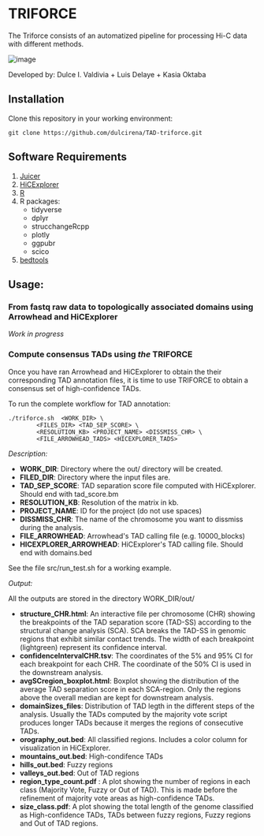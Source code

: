 # TRIFORCE
The Triforce consists of an automatized pipeline for processing Hi-C data with different methods. 

![image](https://user-images.githubusercontent.com/112836459/188355356-43d1fcc4-7199-4245-91e3-20517e4a4985.png)

Developed by: Dulce I. Valdivia + Luis Delaye + Kasia Oktaba

## Installation

Clone this repository in your working environment:

```
git clone https://github.com/dulcirena/TAD-triforce.git
```

## Software Requirements
1. [Juicer](https://github.com/aidenlab/juicer)
2. [HiCExplorer](https://hicexplorer.readthedocs.io/en/latest/)
3. [R](https://cran.r-project.org/)
4. R packages:
	- tidyverse
	- dplyr
	- strucchangeRcpp
	- plotly		
	- ggpubr
	- scico
5. [bedtools](https://bedtools.readthedocs.io/en/latest/content/installation.html)
		
## Usage:
### From fastq raw data to topologically associated domains using Arrowhead and HiCExplorer
*Work in progress* 

### Compute consensus TADs using _the_ TRIFORCE
Once you have ran Arrowhead and HiCExplorer to obtain the their corresponding TAD annotation files, it is time to use TRIFORCE to obtain a consensus set of high-confidence TADs. 

To run the complete workflow for TAD annotation:

```
./triforce.sh  <WORK_DIR> \
		<FILES_DIR> <TAD_SEP_SCORE> \
		<RESOLUTION_KB> <PROJECT_NAME> <DISSMISS_CHR> \
		<FILE_ARROWHEAD_TADS> <HICEXPLORER_TADS>    
```

*Description:*

- **WORK_DIR**: Directory where the out/ directory will be created.
- **FILED_DIR**: Directory where the input files are.
- **TAD_SEP_SCORE**: TAD separation score file computed with HiCExplorer. Should end with tad_score.bm
- **RESOLUTION_KB**: Resolution of the matrix in kb.
- **PROJECT_NAME**: ID for the project (do not use spaces)
- **DISSMISS_CHR**: The name of the chromosome you want to dissmiss during the analysis.
- **FILE_ARROWHEAD**: Arrowhead's TAD calling file (e.g. 10000_blocks)
- **HICEXPLORER_ARROWHEAD**: HiCExplorer's TAD calling file. Should end with domains.bed

See the file src/run_test.sh for a working example.

*Output:*

All the outputs are stored in the directory WORK_DIR/out/

- **structure_CHR.html**: An interactive file per chromosome (CHR) showing the breakpoints of the TAD separation score (TAD-SS) according to the structural change analysis (SCA). SCA breaks the TAD-SS in genomic regions that exhibit similar contact trends. The width of each breakpoint (lightgreen) represent its confidence interval. 
- **confidenceIntervalCHR.tsv**: The coordinates of the 5% and 95% CI for each breakpoint for each CHR. The coordinate of the 50% CI is used in the downstream analysis.
- **avgSCregion_boxplot.html**: Boxplot showing the distribution of the average TAD separation score in each SCA-region. Only the regions above the overall median are kept for downstream analysis.
- **domainSizes_files**: Distribution of TAD legth in the different steps of the analysis. Usually the TADs computed by the majority vote script produces longer TADs because it merges the regions of consecutive TADs.
- **orography_out.bed**: All classified regions. Includes a color column for visualization in HiCExplorer.
- **mountains_out.bed**: High-condifence TADs
- **hills_out.bed**: Fuzzy regions
- **valleys_out.bed**: Out of TAD regions
- **region_type_count.pdf** : A plot showing the number of regions in each class (Majority Vote, Fuzzy or Out of TAD). This is made before the refinement of majority vote areas as high-confidence TADs. 
- **size_class.pdf**: A plot showing the total length of the genome classified as High-confidence TADs, TADs between fuzzy regions, Fuzzy regions and Out of TAD regions. 



